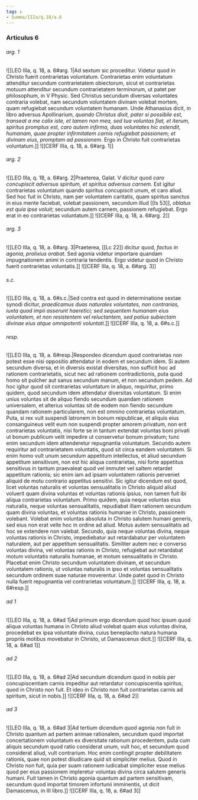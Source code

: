 ```yaml
---
tags : 
- Summa/IIIa/q.18/a.6
---
```


### Articulus 6

###### arg. 1
![[LEO IIIa, q. 18, a. 6#arg. 1|Ad sextum sic proceditur. Videtur quod in Christo fuerit contrarietas voluntatum. Contrarietas enim voluntatum attenditur secundum contrarietatem obiectorum, sicut et contrarietas motuum attenditur secundum contrarietatem terminorum, ut patet per philosophum, in V Physic. Sed Christus secundum diversas voluntates contraria volebat, nam secundum voluntatem divinam volebat mortem, quam refugiebat secundum voluntatem humanam. Unde Athanasius dicit, in libro adversus Apollinarium, *quando Christus dixit, pater si possibile est, transeat a me calix iste, et tamen non mea, sed tua voluntas fiat, et iterum, spiritus promptus est, caro autem infirma, duas voluntates hic ostendit, humanam, quae propter infirmitatem carnis refugiebat passionem; et divinam eius, promptam ad passionem*. Ergo in Christo fuit contrarietas voluntatum.]]
![[CERF IIIa, q. 18, a. 6#arg. 1]]

###### arg. 2
![[LEO IIIa, q. 18, a. 6#arg. 2|Praeterea, Galat. V dicitur quod *caro concupiscit adversus spiritum, et spiritus adversus carnem*. Est igitur contrarietas voluntatum quando spiritus concupiscit unum, et caro aliud. Sed hoc fuit in Christo, nam per voluntatem caritatis, quam spiritus sanctus in eius mente faciebat, volebat passionem, secundum illud [[Is 53]], *oblatus est quia ipse voluit*; secundum autem carnem, passionem refugiebat. Ergo erat in eo contrarietas voluntatum.]]
![[CERF IIIa, q. 18, a. 6#arg. 2]]

###### arg. 3
![[LEO IIIa, q. 18, a. 6#arg. 3|Praeterea, [[Lc 22]] dicitur quod, *factus in agonia, prolixius orabat*. Sed agonia videtur importare quandam impugnationem animi in contraria tendentis. Ergo videtur quod in Christo fuerit contrarietas voluntatis.]]
![[CERF IIIa, q. 18, a. 6#arg. 3]]

###### s.c.
![[LEO IIIa, q. 18, a. 6#s.c.|Sed contra est quod in determinatione sextae synodi dicitur, *praedicamus duas naturales voluntates, non contrarias, iuxta quod impii asserunt haeretici; sed sequentem humanam eius voluntatem, et non resistentem vel reluctantem, sed potius subiectam divinae eius atque omnipotenti voluntati*.]]
![[CERF IIIa, q. 18, a. 6#s.c.]]

###### resp.
![[LEO IIIa, q. 18, a. 6#resp.|Respondeo dicendum quod contrarietas non potest esse nisi oppositio attendatur in eodem et secundum idem. Si autem secundum diversa, et in diversis existat diversitas, non sufficit hoc ad rationem contrarietatis, sicut nec ad rationem contradictionis, puta quod homo sit pulcher aut sanus secundum manum, et non secundum pedem. Ad hoc igitur quod sit contrarietas voluntatum in aliquo, requiritur, primo quidem, quod secundum idem attendatur diversitas voluntatum. Si enim unius voluntas sit de aliquo fiendo secundum quandam rationem universalem, et alterius voluntas sit de eodem non fiendo secundum quandam rationem particularem, non est omnino contrarietas voluntatum. Puta, si rex vult suspendi latronem in bonum reipublicae, et aliquis eius consanguineus velit eum non suspendi propter amorem privatum, non erit contrarietas voluntatis, nisi forte se in tantum extendat voluntas boni privati ut bonum publicum velit impedire ut conservetur bonum privatum; tunc enim secundum idem attenderetur repugnantia voluntatum. Secundo autem requiritur ad contrarietatem voluntatis, quod sit circa eandem voluntatem. Si enim homo vult unum secundum appetitum intellectus, et aliud secundum appetitum sensitivum, non est hic aliqua contrarietas, nisi forte appetitus sensitivus in tantum praevaleat quod vel immutet vel saltem retardet appetitum rationis; sic enim iam ad ipsam voluntatem rationis perveniet aliquid de motu contrario appetitus sensitivi. Sic igitur dicendum est quod, licet voluntas naturalis et voluntas sensualitatis in Christo aliquid aliud voluerit quam divina voluntas et voluntas rationis ipsius, non tamen fuit ibi aliqua contrarietas voluntatum. Primo quidem, quia neque voluntas eius naturalis, neque voluntas sensualitatis, repudiabat illam rationem secundum quam divina voluntas, et voluntas rationis humanae in Christo, passionem volebant. Volebat enim voluntas absoluta in Christo salutem humani generis, sed eius non erat velle hoc in ordine ad aliud. Motus autem sensualitatis ad hoc se extendere non valebat. Secundo, quia neque voluntas divina, neque voluntas rationis in Christo, impediebatur aut retardabatur per voluntatem naturalem, aut per appetitum sensualitatis. Similiter autem nec e converso voluntas divina, vel voluntas rationis in Christo, refugiebat aut retardabat motum voluntatis naturalis humanae, et motum sensualitatis in Christo. Placebat enim Christo secundum voluntatem divinam, et secundum voluntatem rationis, ut voluntas naturalis in ipso et voluntas sensualitatis secundum ordinem suae naturae moverentur. Unde patet quod in Christo nulla fuerit repugnantia vel contrarietas voluntatum.]]
![[CERF IIIa, q. 18, a. 6#resp.]]

###### ad 1
![[LEO IIIa, q. 18, a. 6#ad 1|Ad primum ergo dicendum quod hoc ipsum quod aliqua voluntas humana in Christo aliud volebat quam eius voluntas divina, procedebat ex ipsa voluntate divina, cuius beneplacito natura humana propriis motibus movebatur in Christo, ut Damascenus dicit.]]
![[CERF IIIa, q. 18, a. 6#ad 1]]

###### ad 2
![[LEO IIIa, q. 18, a. 6#ad 2|Ad secundum dicendum quod in nobis per concupiscentiam carnis impeditur aut retardatur concupiscentia spiritus, quod in Christo non fuit. Et ideo in Christo non fuit contrarietas carnis ad spiritum, sicut in nobis.]]
![[CERF IIIa, q. 18, a. 6#ad 2]]

###### ad 3
![[LEO IIIa, q. 18, a. 6#ad 3|Ad tertium dicendum quod agonia non fuit in Christo quantum ad partem animae rationalem, secundum quod importat concertationem voluntatum ex diversitate rationum procedentem, puta cum aliquis secundum quod ratio considerat unum, vult hoc, et secundum quod considerat aliud, vult contrarium. Hoc enim contingit propter debilitatem rationis, quae non potest diiudicare quid sit simpliciter melius. Quod in Christo non fuit, quia per suam rationem iudicabat simpliciter esse melius quod per eius passionem impleretur voluntas divina circa salutem generis humani. Fuit tamen in Christo agonia quantum ad partem sensitivam, secundum quod importat timorem infortunii imminentis, ut dicit Damascenus, in III libro.]]
![[CERF IIIa, q. 18, a. 6#ad 3]]

